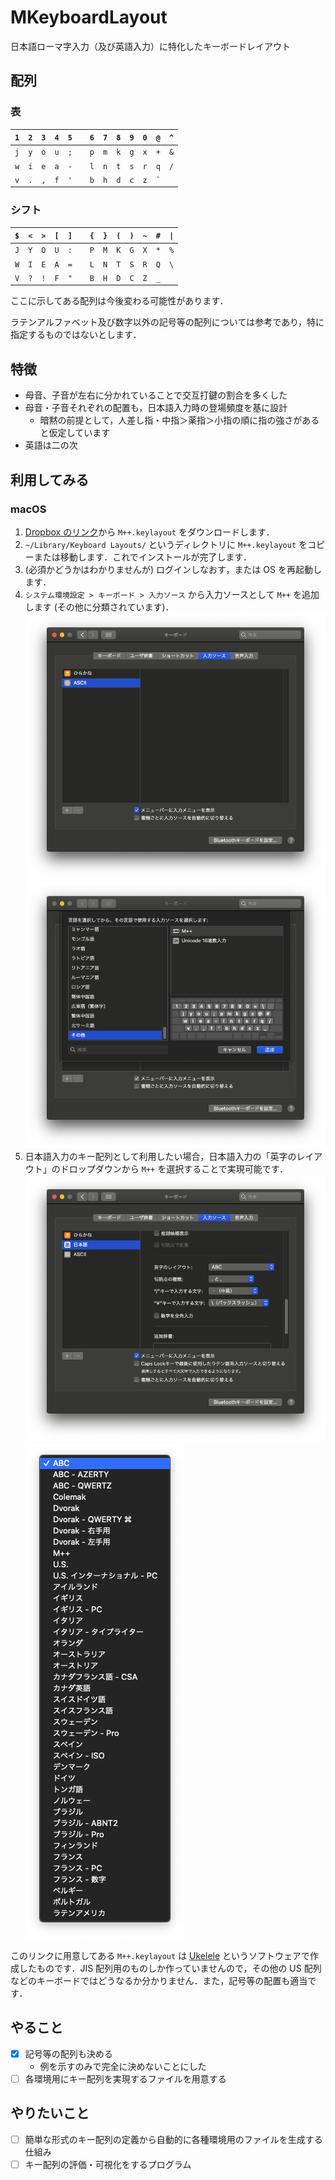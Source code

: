 # MKeyboardLayout

日本語ローマ字入力（及び英語入力）に特化したキーボードレイアウト

## 配列

### 表

| `1` | `2` | `3` | `4` | `5` |     | `6` | `7` | `8` | `9` | `0` |   `@`   | `^` |
| :-: | :-: | :-: | :-: | :-: | :-: | :-: | :-: | :-: | :-: | :-: | :-----: | :-: |
| `j` | `y` | `o` | `u` | `;` |     | `p` | `m` | `k` | `g` | `x` |   `+`   | `&` |
| `w` | `i` | `e` | `a` | `-` |     | `l` | `n` | `t` | `s` | `r` |   `q`   | `/` |
| `v` | `.` | `,` | `f` | `'` |     | `b` | `h` | `d` | `c` | `z` | `` ` `` |

### シフト

| `$` | `<` | `>` | `[` | `]` |     | `{` | `}` | `(` | `)` | `~` | `#` | `\|` |
| :-: | :-: | :-: | :-: | :-: | :-: | :-: | :-: | :-: | :-: | :-: | :-: | :--: |
| `J` | `Y` | `O` | `U` | `:` |     | `P` | `M` | `K` | `G` | `X` | `*` | `%`  |
| `W` | `I` | `E` | `A` | `=` |     | `L` | `N` | `T` | `S` | `R` | `Q` | `\`  |
| `V` | `?` | `!` | `F` | `"` |     | `B` | `H` | `D` | `C` | `Z` | `_` |

ここに示してある配列は今後変わる可能性があります．

ラテンアルファベット及び数字以外の記号等の配列については参考であり，特に指定するものではないとします．

## 特徴

- 母音、子音が左右に分かれていることで交互打鍵の割合を多くした
- 母音・子音それぞれの配置も，日本語入力時の登場頻度を基に設計
  - 暗黙の前提として，人差し指・中指＞薬指＞小指の順に指の強さがあると仮定しています
- 英語は二の次

## 利用してみる

### macOS

1. [Dropbox のリンク](https://www.dropbox.com/s/nwg4kytxxgvsdgo/M%2B%2B.keylayout?dl=0)から `M++.keylayout` をダウンロードします．
1. `~/Library/Keyboard Layouts/` というディレクトリに `M++.keylayout` をコピーまたは移動します．これでインストールが完了します．
1. (必須かどうかはわかりませんが) ログインしなおす，または OS を再起動します．
1. `システム環境設定 > キーボード > 入力ソース` から入力ソースとして `M++` を追加します (その他に分類されています)．
   ![01](https://github.com/cwd-k2/MKeyboardLayout/blob/master/resources/01.png)
   ![02](https://github.com/cwd-k2/MKeyboardLayout/blob/master/resources/02.png)
1. 日本語入力のキー配列として利用したい場合，日本語入力の「英字のレイアウト」のドロップダウンから `M++` を選択することで実現可能です．
   ![03](https://github.com/cwd-k2/MKeyboardLayout/blob/master/resources/03.png)
   ![04](https://github.com/cwd-k2/MKeyboardLayout/blob/master/resources/04.png)

このリンクに用意してある `M++.keylayout` は [Ukelele](https://software.sil.org/ukelele/) というソフトウェアで作成したものです．JIS 配列用のものしか作っていませんので，その他の US 配列などのキーボードではどうなるか分かりません．また，記号等の配置も適当です．

## やること

- [x] 記号等の配列も決める
  - 例を示すのみで完全に決めないことにした
- [ ] 各環境用にキー配列を実現するファイルを用意する

## やりたいこと

- [ ] 簡単な形式のキー配列の定義から自動的に各種環境用のファイルを生成する仕組み
- [ ] キー配列の評価・可視化をするプログラム
